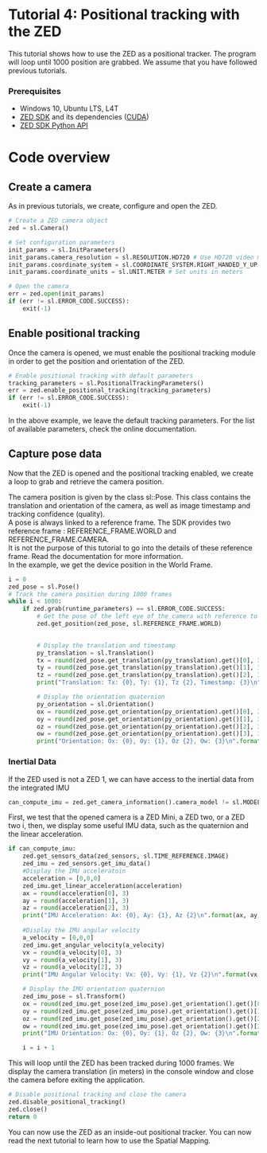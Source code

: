# Tutorial 4: Positional tracking with the ZED

This tutorial shows how to use the ZED as a positional tracker. The program will loop until 1000 position are grabbed.
We assume that you have followed previous tutorials.

### Prerequisites

- Windows 10, Ubuntu LTS, L4T
- [ZED SDK](https://www.stereolabs.com/developers/) and its dependencies ([CUDA](https://developer.nvidia.com/cuda-downloads))
- [ZED SDK Python API](https://www.stereolabs.com/docs/app-development/python/install/)

# Code overview
## Create a camera

As in previous tutorials, we create, configure and open the ZED. 

```python
# Create a ZED camera object
zed = sl.Camera()

# Set configuration parameters
init_params = sl.InitParameters()
init_params.camera_resolution = sl.RESOLUTION.HD720 # Use HD720 video mode (default fps: 60)
init_params.coordinate_system = sl.COORDINATE_SYSTEM.RIGHT_HANDED_Y_UP # Use a right-handed Y-up coordinate system
init_params.coordinate_units = sl.UNIT.METER # Set units in meters

# Open the camera
err = zed.open(init_params)
if (err != sl.ERROR_CODE.SUCCESS):
    exit(-1)
```

## Enable positional tracking

Once the camera is opened, we must enable the positional tracking module in order to get the position and orientation of the ZED.

```python
# Enable positional tracking with default parameters
tracking_parameters = sl.PositionalTrackingParameters()
err = zed.enable_positional_tracking(tracking_parameters)
if (err != sl.ERROR_CODE.SUCCESS):
    exit(-1)
```

In the above example, we leave the default tracking parameters. For the list of available parameters, check the online documentation.

## Capture pose data

Now that the ZED is opened and the positional tracking enabled, we create a loop to grab and retrieve the camera position.

The camera position is given by the class sl::Pose. This class contains the translation and orientation of the camera, as well as image timestamp and tracking confidence (quality).<br/>
A pose is always linked to a reference frame. The SDK provides two reference frame : REFERENCE_FRAME.WORLD and REFERENCE_FRAME.CAMERA.<br/> It is not the purpose of this tutorial to go into the details of these reference frame. Read the documentation for more information.<br/>
In the example, we get the device position in the World Frame.

```python
i = 0
zed_pose = sl.Pose()
# Track the camera position during 1000 frames
while i < 1000:
    if zed.grab(runtime_parameters) == sl.ERROR_CODE.SUCCESS:
        # Get the pose of the left eye of the camera with reference to the world frame
        zed.get_position(zed_pose, sl.REFERENCE_FRAME.WORLD)
        

        # Display the translation and timestamp
        py_translation = sl.Translation()
        tx = round(zed_pose.get_translation(py_translation).get()[0], 3)
        ty = round(zed_pose.get_translation(py_translation).get()[1], 3)
        tz = round(zed_pose.get_translation(py_translation).get()[2], 3)
        print("Translation: Tx: {0}, Ty: {1}, Tz {2}, Timestamp: {3}\n".format(tx, ty, tz, zed_pose.timestamp.get_milliseconds()))

        # Display the orientation quaternion
        py_orientation = sl.Orientation()
        ox = round(zed_pose.get_orientation(py_orientation).get()[0], 3)
        oy = round(zed_pose.get_orientation(py_orientation).get()[1], 3)
        oz = round(zed_pose.get_orientation(py_orientation).get()[2], 3)
        ow = round(zed_pose.get_orientation(py_orientation).get()[3], 3)
        print("Orientation: Ox: {0}, Oy: {1}, Oz {2}, Ow: {3}\n".format(ox, oy, oz, ow))
```

### Inertial Data

If the ZED used is not a ZED 1, we can have access to the inertial data from the integrated IMU

```python
can_compute_imu = zed.get_camera_information().camera_model != sl.MODEL.ZED
```

First, we test that the opened camera is a ZED Mini, a ZED two, or a ZED two i, then, we display some useful IMU data, such as the quaternion and the linear acceleration.

```python
if can_compute_imu:
    zed.get_sensors_data(zed_sensors, sl.TIME_REFERENCE.IMAGE)
    zed_imu = zed_sensors.get_imu_data()
    #Display the IMU acceleratoin
    acceleration = [0,0,0]
    zed_imu.get_linear_acceleration(acceleration)
    ax = round(acceleration[0], 3)
    ay = round(acceleration[1], 3)
    az = round(acceleration[2], 3)
    print("IMU Acceleration: Ax: {0}, Ay: {1}, Az {2}\n".format(ax, ay, az))
    
    #Display the IMU angular velocity
    a_velocity = [0,0,0]
    zed_imu.get_angular_velocity(a_velocity)
    vx = round(a_velocity[0], 3)
    vy = round(a_velocity[1], 3)
    vz = round(a_velocity[2], 3)
    print("IMU Angular Velocity: Vx: {0}, Vy: {1}, Vz {2}\n".format(vx, vy, vz))

    # Display the IMU orientation quaternion
    zed_imu_pose = sl.Transform()
    ox = round(zed_imu.get_pose(zed_imu_pose).get_orientation().get()[0], 3)
    oy = round(zed_imu.get_pose(zed_imu_pose).get_orientation().get()[1], 3)
    oz = round(zed_imu.get_pose(zed_imu_pose).get_orientation().get()[2], 3)
    ow = round(zed_imu.get_pose(zed_imu_pose).get_orientation().get()[3], 3)
    print("IMU Orientation: Ox: {0}, Oy: {1}, Oz {2}, Ow: {3}\n".format(ox, oy, oz, ow))

    i = i + 1

```

This will loop until the ZED has been tracked during 1000 frames. We display the camera translation (in meters) in the console window and close the camera before exiting the application.

```python
# Disable positional tracking and close the camera
zed.disable_positional_tracking()
zed.close()
return 0
```

You can now use the ZED as an inside-out positional tracker. You can now read the next tutorial to learn how to use the Spatial Mapping.

